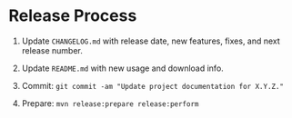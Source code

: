 Release Process
===============

 1. Update `CHANGELOG.md` with release date, new features, fixes, and next release number.
 
 2. Update `README.md` with new usage and download info.
 
 3. Commit: `git commit -am "Update project documentation for X.Y.Z."`
 
 4. Prepare: `mvn release:prepare release:perform`
